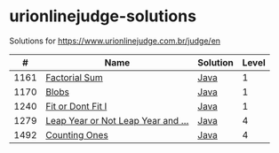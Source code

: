 urionlinejudge-solutions
========================

Solutions for https://www.urionlinejudge.com.br/judge/en

| #    | Name | Solution | Level |
| ---- | ---- | -------- | ----- |
| 1161 | [Factorial Sum](https://www.urionlinejudge.com.br/judge/en/problems/view/1161) | [Java](./1161.FactorialSum/Main.java) | 1
| 1170 | [Blobs](https://www.urionlinejudge.com.br/judge/en/problems/view/1170) | [Java](./1170.Blobs/Main.java) | 1
| 1240 | [Fit or Dont Fit I](https://www.urionlinejudge.com.br/judge/en/problems/view/1240) | [Java](./1240.FitOrDontFitI/Main.java) | 1
| 1279 | [Leap Year or Not Leap Year and …](https://www.urionlinejudge.com.br/judge/en/problems/view/1279) | [Java](./1279.LeapYearOrNotLeapYearAnd/Main.java) | 4
| 1492 | [Counting Ones](https://www.urionlinejudge.com.br/judge/en/problems/view/1492) | [Java](./1492.CountingOnes/Main.java) | 4
